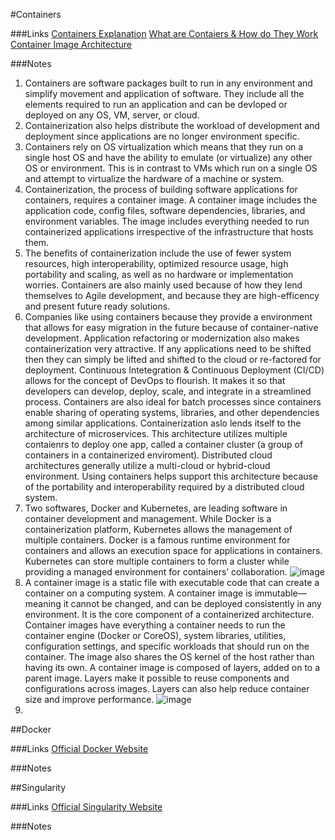 #Containers

###Links
[Containers Explanation](https://cloud.google.com/learn/what-are-containers)
[What are Contaiers & How do They Work](https://www.ridge.co/blog/what-are-containers/#what-exactly-is-a-container)
[Container Image Architecture](https://www.aquasec.com/cloud-native-academy/container-security/container-images/#What-is-Docker-Hub?)

###Notes
1. Containers are software packages built to run in any environment and simplify movement and application of software. They include all the elements required to run an application and can be devloped or deployed on any OS, VM, server, or cloud.
2. Containerization also helps distribute the workload of development and deployment since applications are no longer environment specific.
3. Containers rely on OS virtualization which means that they run on a single host OS and have the ability to emulate (or virtualize) any other OS or environment. This is in contrast to VMs which run on a single OS and attempt to virtualize the hardware of a machine or system.
4. Containerization, the process of building software applications for containers, requires a container image. A container image includes the application code, config files, software dependencies, libraries, and environment variables. The image includes everything needed to run containerized applications irrespective of the infrastructure that hosts them.
5. The benefits of containerization include the use of fewer system resources, high interoperability, optimized resource usage, high portability and scaling, as well as no hardware or implementation worries. Containers are also mainly used because of how they lend themselves to Agile development, and because they are high-efficency and present future ready solutions.
6. Companies like using containers because they provide a environment that allows for easy migration in the future because of container-native development. Application refactoring or modernization also makes containerization very attractive. If any applications need to be shifted then they can simply be lifted and shifted to the cloud or re-factored for deployment. Continuous Intetegration & Continuous Deployment (CI/CD) allows for the concept of DevOps to flourish. It makes it so that developers can develop, deploy, scale, and integrate in a streamlined process. Containers are also ideal for batch processes since containers enable sharing of operating systems, libraries, and other dependencies among similar applications. Containerization aslo lends itself to the architecture of microservices. This architecture utilizes multiple contaienrs to deploy one app, called a container cluster (a group of containers in a containerized enviroment). Distributed cloud architectures generally utilize a multi-cloud or hybrid-cloud environment. Using containers helps support this architecture because of the portability and interoperability required by a distributed cloud system.
7. Two softwares, Docker and Kubernetes, are leading software in container development and management. While Docker is a containerization platform, Kubernetes allows the management of multiple containers. Docker is a famous runtime environment for containers and allows an execution space for applications in containers. Kubernetes can store multiple containers to form a cluster while providing a managed environment for containers’ collaboration.
![image](https://github.com/agoel11/KEYS2023/assets/81878922/96f6aa35-3ca9-4e01-9cb2-30159214d170)
8. A container image is a static file with executable code that can create a container on a computing system. A container image is immutable—meaning it cannot be changed, and can be deployed consistently in any environment. It is the core component of a containerized architecture. Container images have everything a container needs to run the container engine (Docker or CoreOS), system libraries, utilities, configuration settings, and specific workloads that should run on the container. The image also shares the OS kernel of the host rather than having its own. A container image is composed of layers, added on to a parent image. Layers make it possible to reuse components and configurations across images. Layers can also help reduce container size and improve performance.
![image](https://github.com/agoel11/KEYS2023/assets/81878922/cc0ef588-1959-4b37-a700-a6cd65d30ffc)
9. 

##Docker

###Links
[Official Docker Website](https://www.docker.com/)

###Notes

##Singularity

###Links
[Official Singularity Website](https://cloud.sylabs.io/)

###Notes
